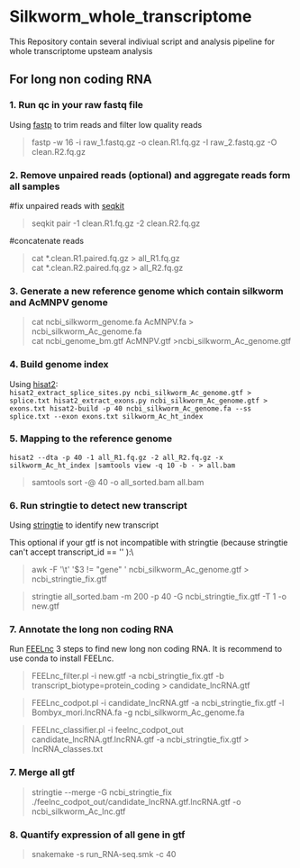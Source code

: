 # Silkworm_whole_transcriptome
 This Repository contain several indiviual script and analysis pipeline for whole transcriptome upsteam analysis

 ## For long non coding RNA

### 1. Run qc in your raw fastq file 

Using [fastp](https://github.com/OpenGene/fastp) to trim reads and filter low quality reads

>fastp -w 16 -i raw_1.fastq.gz -o clean.R1.fq.gz -I raw_2.fastq.gz -O clean.R2.fq.gz

### 2. Remove unpaired reads (optional) and aggregate reads form all samples 

#fix unpaired reads with [seqkit](https://bioinf.shenwei.me/seqkit/usage/)
>seqkit pair -1 clean.R1.fq.gz -2 clean.R2.fq.gz

#concatenate reads 
>cat *.clean.R1.paired.fq.gz > all_R1.fq.gz\
>cat *.clean.R2.paired.fq.gz > all_R2.fq.gz


### 3. Generate a new reference genome which contain silkworm and AcMNPV genome

>cat ncbi_silkworm_genome.fa AcMNPV.fa > ncbi_silkworm_Ac_genome.fa \
cat ncbi_genome_bm.gtf AcMNPV.gtf >ncbi_silkworm_Ac_genome.gtf

### 4. Build genome index

Using [hisat2](https://github.com/DaehwanKimLab/hisat2):\
`hisat2_extract_splice_sites.py ncbi_silkworm_Ac_genome.gtf > splice.txt
hisat2_extract_exons.py ncbi_silkworm_Ac_genome.gtf > exons.txt
hisat2-build -p 40 ncbi_silkworm_Ac_genome.fa --ss splice.txt --exon exons.txt silkworm_Ac_ht_index`

### 5. Mapping to the reference genome

`hisat2 --dta -p 40 -1 all_R1.fq.gz -2 all_R2.fq.gz -x silkworm_Ac_ht_index |samtools view -q 10 -b - > all.bam`

>samtools sort -@ 40 -o all_sorted.bam all.bam

### 6. Run stringtie to detect new transcript

Using [stringtie](https://github.com/gpertea/stringtie) to identify new transcript

This optional if your gtf is not incompatible with stringtie (because stringtie can't accept transcript_id == '' ):\
>awk -F '\t' '$3 != "gene" ' ncbi_silkworm_Ac_genome.gtf > ncbi_stringtie_fix.gtf

>stringtie all_sorted.bam -m 200 -p 40 -G ncbi_stringtie_fix.gtf -T 1 -o new.gtf

### 7. Annotate the long non coding RNA
Run [FEELnc](https://github.com/tderrien/FEELnc) 3 steps to find new long non coding RNA.
It is recommend to use conda to install FEELnc.
>FEELnc_filter.pl -i new.gtf -a ncbi_stringtie_fix.gtf -b transcript_biotype=protein_coding 
\> candidate_lncRNA.gtf

>FEELnc_codpot.pl -i candidate_lncRNA.gtf 
-a ncbi_stringtie_fix.gtf -l Bombyx_mori.lncRNA.fa -g ncbi_silkworm_Ac_genome.fa

>FEELnc_classifier.pl -i feelnc_codpot_out candidate_lncRNA.gtf.lncRNA.gtf -a ncbi_stringtie_fix.gtf > lncRNA_classes.txt

### 7. Merge all gtf
>stringtie --merge -G ncbi_stringtie_fix ./feelnc_codpot_out/candidate_lncRNA.gtf.lncRNA.gtf -o ncbi_silkworm_Ac_lnc.gtf

### 8. Quantify expression of all gene in gtf
>snakemake -s run_RNA-seq.smk -c 40
